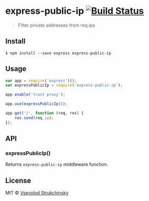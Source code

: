 # express-public-ip [![Build Status](https://travis-ci.org/floatdrop/express-public-ip.svg?branch=master)](https://travis-ci.org/floatdrop/express-public-ip)

> Filter private addresses from req.ips


## Install

```
$ npm install --save express express-public-ip
```


## Usage

```js
var app = require('express')();
var expressPublicIp = require('express-public-ip');

app.enable('trust proxy');

app.use(expressPublicIp());

app.get('/', function (req, res) {
	res.send(req.ip);
});
```


## API

### expressPublicIp()

Returns `express-public-ip` middleware function.

## License

MIT © [Vsevolod Strukchinsky](http://github.com/floatdrop)
